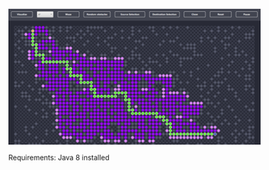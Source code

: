 ![Preview](https://github.com/softknk/Search-Algorithm-Visualizer/blob/master/res/preview_visualizer.png)

Requirements: Java 8 installed
